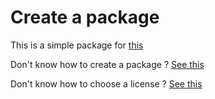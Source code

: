 # Create a package

This is a simple package for [this](https://github.com/mli42/python_bootcamp)

Don't know how to create a package ? [See this](https://packaging.python.org/tutorials/packaging-projects/)

Don't know how to choose a license ? [See this](https://choosealicense.com/)
